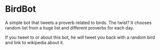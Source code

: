 # BirdBot
A simple bot that tweets a proverb related to birds. The twist? It
chooses random list from a huge list and different proverbs for each
day.

If you tweet to or about this bot, he will tweet you back with a
random bird and link to wikipedia about it.
